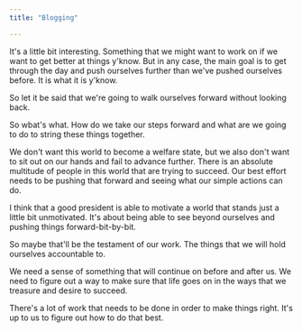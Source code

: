 ```yaml
---
title: "Blogging"

---
```

It's a little bit interesting. Something that we might want to work on if we want to get better at things y'know. But in any case, the main goal is to get through the day and push ourselves further than we've pushed ourselves before. It is what it is y'know.

So let it be said that we're going to walk ourselves forward without looking back.

So wbat's what. How do we take our steps forward and what are we going to do to string these things together.

We don't want this world to become a welfare state, but we also don't want to sit out on our hands and fail to advance further. There is an absolute multitude of people in this world that are trying to succeed. Our best effort needs to be pushing that forward and seeing what our simple actions can do.

I think that a good president is able to motivate a world that stands just a little bit unmotivated. It's about being able to see beyond ourselves and pushing things forward-bit-by-bit.

So maybe that'll be the testament of our work. The things that we will hold ourselves accountable to.

We need a sense of something that will continue on before and after us. We need to figure out a way to make sure that life goes on in the ways that we treasure and desire to succeed.

There's a lot of work that needs to be done in order to make things right. It's up to us to figure out how to do that best.
